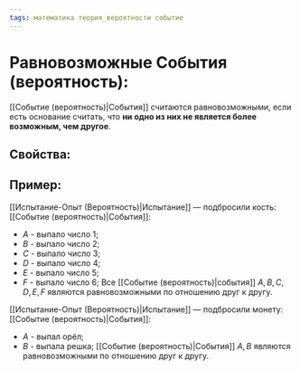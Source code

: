 ```yaml
---
tags: математика теория_вероятности событие
---
```

# Равновозможные События (вероятность):
[[Событие (вероятность)|События]] считаются равновозможными, если есть основание считать, что **ни одно из них не является более возможным, чем другое**.

## Свойства:

## Пример:
[[Испытание-Опыт (Вероятность)|Испытание]] — подбросили кость:
[[Событие (вероятность)|События]]:
* $A$ - выпало число 1;
* $B$ - выпало число 2;
* $C$ - выпало число 3;
* $D$ - выпало число 4;
* $E$ - выпало число 5;
* $F$ - выпало число 6;
Все [[Событие (вероятность)|события]] $A, B, C, D, E, F$ являются равновозможными по отношению друг к другу.

[[Испытание-Опыт (Вероятность)|Испытание]] — подбросили монету:
[[Событие (вероятность)|События]]:
* $A$ - выпал орёл;
* $B$ - выпала решка;
[[Событие (вероятность)|События]] $A, B$ являются равновозможными по отношению друг к другу.